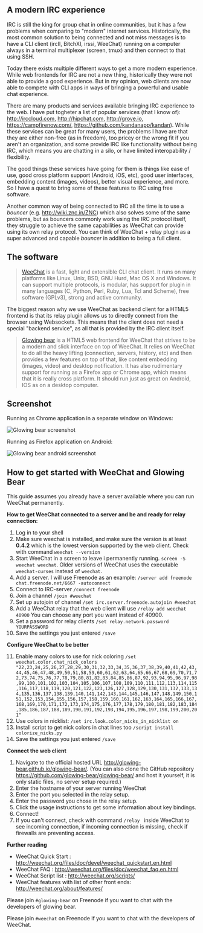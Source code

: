 A modern IRC experience
---------------------

IRC is still the king for group chat in online communities, but it has a few problems when comparing to "modern" internet services. Historically, the most common solution to being connected and not miss messages is to have a CLI client (ircII, BitchXI, irssi, WeeChat) running on a computer always in a terminal multiplexer (screen, tmux) and then connect to that using SSH.

Today there exists multiple different ways to get a more modern experience. While web frontends for IRC are not a new thing, historically they were not able to provide a good experience. But in my opinion, web clients are now able to compete with CLI apps in ways of bringing a powerful and usable chat experience. 


There are many products and services available bringing IRC experience to the web. I have put togheter a list of popular services (that I know of): <http://irccloud.com>, <http://hipchat.com>, <http://grove.io>, <https://campfirenow.com/>, <https://github.com/kandanapp/kandan>). While these services can be great for many users, the problems I have are that they are either non-free (as in freedom), too pricey or the wrong fit if you aren't an organization, and some provide IRC like functionality without being IRC, which means you are chatting in a silo, or have limited interopability / flexibility.  

The good things these services have going for them is things like ease of use, good cross platform support (Android, iOS, etc), good user interfaces, embedding content (images, videos), better visual experience, and more. So I have a quest to bring some of these features to IRC using free software.

Another common way of being connected to IRC all the time is to use a *bouncer* (e.g. <http://wiki.znc.in/ZNC>) which also solves some of the same problems, but as bouncers commonly work using the IRC protocol itself, they struggle to achieve the same capabilities as WeeChat can provide using its own relay protocol. You can think of WeeChat + relay plugin as a super advanced and capable *bouncer* in addition to being a full client.

The software
------------

> [WeeChat][1] is a fast, light and extensible CLI chat client. It runs on many platforms like Linux, Unix, BSD, GNU Hurd, Mac OS X and Windows. It can support multiple protocols, is modular, has support for plugin in many languages (C, Python, Perl, Ruby, Lua, Tcl and Scheme), free software (GPLv3), strong and active community.

The biggest reason why we use WeeChat as backend client for a HTML5 frontend is that its relay plugin allows us to directly connect from the browser using Websockets. This means that the client does not need a special "backend service", as all that is provided by the IRC client itself.
  
> [Glowing bear][2] is a HTML5 web frontend for WeeChat that strives to be a modern and slick interface on top of WeeChat. It relies on WeeChat to do all the heavy lifting (connection, servers, history, etc) and then provides a few features on top of that, like content embedding (images, video) and desktop notification. It has also rudimentary support for running as a Firefox app or Chrome app, which means that it is really cross platform. It should run just as great on Android, IOS as on a desktop computer.


Screenshot
----------
Running as Chrome application in a separate window on Windows:

![Glowing bear screenshot][3]

Running as Firefox application on Android:

![Glowing bear android screenshot][4]

How to get started with WeeChat and Glowing Bear
-----------------

This guide assumes you already have a server available where you can run WeeChat permanently.


**How to get WeeChat connected to a server and be and ready for relay connection:**

  1. Log in to your shell
  2. Make sure weechat is installed, and make sure the version is at least **0.4.2** which is the lowest version supported by the web client. Check with command `weechat --version ` 
  3. Start  WeeChat in a screen to leave i permanently running. ` screen -S weechat weechat `.  Older versions of WeeChat uses the executable `weechat-curses` instead of `weechat`.
  4. Add a server. I will use Freenode as an example: `/server add freenode chat.freenode.net/6667 -autoconnect `
  5. Connect to IRC-server ` /connect freenode `
  6. Join a channel ` /join #weechat `
  7. Set up autojoin of channel ` /set irc.server.freenode.autojoin #weechat `
  8. Add a WeeChat relay that the web client will use  ` /relay add weechat 40900 ` You can choose any port you want instead of 40900.
  9. Set a password for relay clients  ` /set relay.network.password YOURPASSWORD `
  10. Save the settings you just entered ` /save `

**Configure WeeChat to be better**
  
  11. Enable many colors to use for nick coloring ` /set weechat.color.chat_nick_colors "22,23,24,25,26,27,28,29,30,31,32,33,34,35,36,37,38,39,40,41,42,43,44,45,46,47,48,49,50,51,58,59,60,61,62,63,64,65,66,67,68,69,70,71,72,73,74,75,76,77,78,79,80,81,82,83,84,85,86,87,92,93,94,95,96,97,98,99,100,101,102,103,104,105,106,107,108,109,110,111,112,113,114,115,116,117,118,119,120,121,122,123,126,127,128,129,130,131,132,133,134,135,136,137,138,139,140,141,142,143,144,145,146,147,148,149,150,151,152,153,154,155,156,157,158,159,160,161,162,163,164,165,166,167,168,169,170,171,172,173,174,175,176,177,178,179,180,181,182,183,184,185,186,187,188,189,190,191,192,193,194,195,196,197,198,199,200,201" `
  12. Use colors in nicklist: ` /set irc.look.color_nicks_in_nicklist on  `
  13. Install script to get nick colors in chat lines too ` /script install colorize_nicks.py `
  14. Save the settings you just entered ` /save `

**Connect the web client**
 
  1. Navigate to the official hosted URL <http://glowing-bear.github.io/glowing-bear/>. (You can also clone the GitHub repository <https://github.com/glowing-bear/glowing-bear/> and host it yourself, it is only static files, no server setup required.)
  2. Enter the hostname of your server running WeeChat
  3. Enter the port you selected in the relay setup.
  4. Enter the password you chose in the relay setup.
  5. Click the usage instructions to get some information about key bindings.
  5. Connect!
  6. If you can't connect, check with command `/relay ` inside WeeChat to see incoming connection, if incoming connection is missing, check if firewalls are preventing access.
  
**Further reading**

  - WeeChat Quick Start : <http://weechat.org/files/doc/devel/weechat_quickstart.en.html>
  - WeeChat FAQ : <http://weechat.org/files/doc/weechat_faq.en.html>
  - WeeChat Script list : <http://weechat.org/scripts/>
  - WeeChat features with list of other front ends: <http://weechat.org/about/features/>

Please join `#glowing-bear` on Freenode if you want to chat with the developers of glowing bear.

Please join `#weechat` on Freenode if you want to chat with the developers of WeeChat.


  
  [1]: http://weechat.org
  [2]: http://cormier.github.io/glowing-bear/
  [3]: http://hveem.no/ss/weechat-web-client720.png
  [4]: http://hveem.no/ss/gb-mobile-new.png
